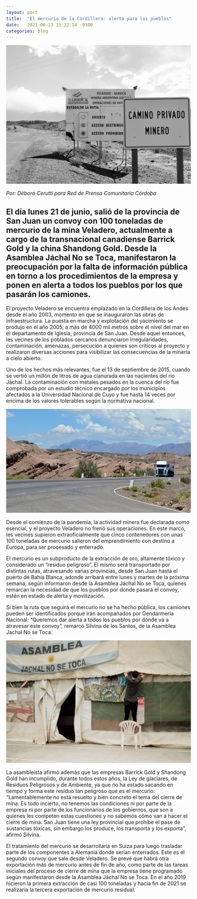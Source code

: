 ```yaml
---
layout: post
title:  "El mercurio de la Cordillera: alerta para los pueblos"
date:   2021-06-23 15:32:14 -0300
categories: blog
---
```


![Foto: Débora Cerutti](/img/2021-06-23/mercurio-cordillera-01.jpg)

*Por: Débora Cerutti para Red de Prensa Comunitaria Córdoba*

## El día lunes 21 de junio, salió de la provincia de San Juan un convoy con 100 toneladas de mercurio de la mina Veladero, actualmente a cargo de la transnacional canadiense Barrick Gold y la china Shandong Gold. Desde la Asamblea Jáchal No se Toca, manifestaron la preocupación por la falta de información pública en torno a los procedimientos de la empresa y ponen en alerta a todos los pueblos por los que pasarán los camiones.

El proyecto Veladero se encuentra emplazado en la Cordillera de los Andes desde el año 2003, momento en que se inauguraron las obras de infraestructura. La puesta en marcha y explotación del yacimiento se produjo en el año 2005, a más de 4000 mil metros sobre el nivel del mar en el departamento de Iglesia, provincia de San Juan. Desde aquel entonces, les vecines de los poblados cercanos denunciaron irregularidades, contaminación, amenazas, persecución a quienes son críticos al proyecto y realizaron diversas acciones para visibilizar las consecuencias de la minería a cielo abierto.

Uno de los hechos más relevantes, fue el 13 de septiembre de 2015, cuando se vertió un millón de litros de agua cianurada en las nacientes del río Jáchal. La contaminación con metales pesados en la cuenca del río fue comprobada por un estudio técnico encargado por los municipios afectados a la Universidad Nacional de Cuyo y fue hasta 14 veces por encima de los valores tolerables según la normativa nacional.

![Foto: Fotografía Cooperativa La Tinta](/img/2021-06-23/mercurio-cordillera-02.jpg)

Desde el comienzo de la pandemia, la actividad minera fue declarada como esencial, y el proyecto Veladero no frenó sus operaciones. En este marco, les vecines supieron extraoficialmente que cinco contenedores con unas 100 toneladas de mercurio salieron del emprendimiento con destino a Europa, para ser procesado y enterrado.

El mercurio es un subproducto de la extracción de oro, altamente tóxico y considerado un “residuo peligroso”. El mismo será transportado por distintas rutas, atravesando varias provincias, desde San Juan hasta el puerto de Bahía Blanca, adonde arribará entre lunes y martes de la próxima semana, según informaron desde la Asamblea Jáchal No se Toca, quienes remarcan la necesidad de que los pueblos por donde pasará el convoy, estén en estado de alerta y movilización.

Si bien la ruta que seguirá el mercurio no se ha hecho pública, los camiones pueden ser identificados porque irán acompañados por Gendarmería Nacional: “Queremos dar alerta a todos los pueblos por donde va a atravesar este convoy”, remarcó Silvina de los Santos, de la Asamblea Jachal No se Toca.

![Foto: Fotografía Cooperativa La Tinta](/img/2021-06-23/mercurio-cordillera-03.jpg)

La asambleista afirmó además que las empresas Barrick Gold y Shandong Gold han incumplido, durante todos estos años, la Ley de glaciares, de Residuos Peligrosos y de Ambiente, ya que no ha estado sacando en tiempo y forma este residuo tan peligroso que es el mercurio: “Lamentablemente no está resuelto y bien concreto el tema del cierre de mina. Es todo incierto, no tenemos las condiciones ni por parte de la empresa ni por parte de los funcionarios de los gobiernos, que son a quienes les competen estas cuestiones y no sabemos cómo van a hacer el cierre de mina. San Juan tiene una ley provincial que prohíbe el pase de sustancias tóxicas, sin embargo los produce, los transporta y los exporta”, afirmó Silvina.

El tratamiento del mercurio se desarrollaría en Suiza para luego trasladar parte de los componentes a Alemania donde serían enterrados. Este es el segundo convoy que sale desde Veladero. Se prevé que habrá otra exportación más de mercurio antes de fin de año, como parte de las tareas iniciales del proceso de cierre de mina que la empresa tiene programado según manifestaron desde la Asamblea Jáchal No se Toca. En el año 2019 hicieron la primera extracción de casi 100 toneladas y hacia fin de 2021 se realizaría la tercera exportación de mercurio residual.
